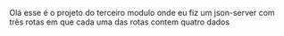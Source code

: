 Olá esse é o projeto do terceiro modulo onde eu fiz um json-server com três rotas em que cada uma das rotas contem 
quatro dados